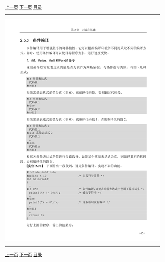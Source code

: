 [上一页](077.md) [下一页](079.md) [目录](../README.md)

***

![078](../images/078.png)

***

[上一页](077.md) [下一页](079.md) [目录](../README.md)
